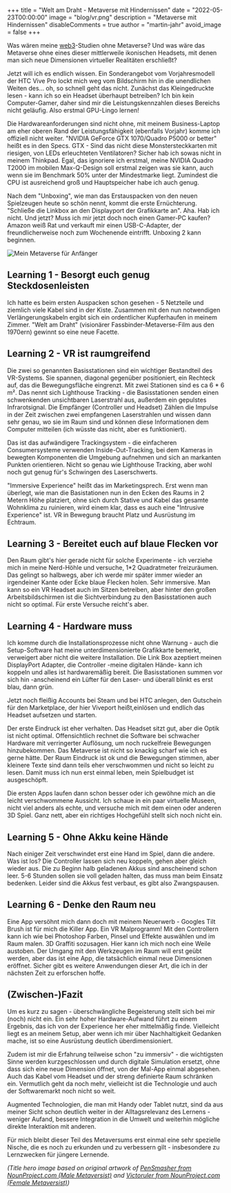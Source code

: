 +++
title = "Welt am Draht - Metaverse mit Hindernissen"
date = "2022-05-23T00:00:00"
image = "blog/vr.png"
description = "Metaverse mit Hindernissen"
disableComments = true
author = "martin-jahr"
avoid_image = false
+++

Was wären meine [web3](../2022_04_11_web3)-Studien ohne Metaverse? Und was wäre das Metaverse ohne eines dieser mittlerweile ikonischen Headsets, mit denen man sich neue Dimensionen virtueller Realitäten erschließt? 

Jetzt will ich es endlich wissen. Ein Sonderangebot vom Vorjahresmodell der HTC Vive Pro lockt mich weg vom Bildschirm hin in die unendlichen Weiten des... oh, so schnell geht das nicht. Zunächst das Kleingedruckte lesen - kann ich so ein Headset überhaupt betreiben? Ich bin kein Computer-Gamer, daher sind mir die Leistungskennzahlen dieses Bereichs nicht geläufig. Also erstmal GPU-Lingo lernen! 

Die Hardwareanforderungen sind nicht ohne, mit meinem Business-Laptop am eher oberen Rand der Leistungsfähigkeit (ebenfalls Vorjahr) komme ich offiziell nicht weiter. "NVIDIA GeForce GTX 1070/Quadro P5000 or better" heißt es in den Specs. GTX - Sind das nicht diese Monstersteckkarten mit riesigen, von LEDs erleuchteten Ventilatoren? Sicher hab ich sowas nicht in meinem Thinkpad. Egal, das ignoriere ich erstmal, meine NVIDIA Quadro T2000 im mobilen Max-Q-Design soll erstmal zeigen was sie kann, auch wenn sie im Benchmark 50% unter der Mindestmarke liegt. Zumindest die CPU ist ausreichend groß und Hauptspeicher habe ich auch genug.

Nach dem "Unboxing", wie man das Erstauspacken von den neuen Spielzeugen heute so schön nennt, kommt die erste Ernüchterung. "Schließe die Linkbox an den Displayport der Grafikkarte an". Aha. Hab ich nicht. Und jetzt? Muss ich mir jetzt doch noch einen Gamer-PC kaufen? Amazon weiß Rat und verkauft mir einen USB-C-Adapter, der freundlicherweise noch zum Wochenende eintrifft. Unboxing 2 kann beginnen.

![Mein Metaverse für Anfänger](https://res.cloudinary.com/dzw4emsdt/image/upload/c_scale,w_900,q_auto/v1653432482/selfscrum/Portfolio-VR_lysrrh.png)

## Learning 1 - Besorgt euch genug Steckdosenleisten

Ich hatte es beim ersten Auspacken schon gesehen - 5 Netzteile und ziemlich viele Kabel sind in der Kiste. Zusammen mit den nun notwendigen Verlängerungskabeln ergibt sich ein ordentlicher Kupferhaufen in meinem Zimmer. "Welt am Draht" (visionärer Fassbinder-Metaverse-Film aus den 1970ern) gewinnt so eine neue Facette.

## Learning 2 - VR ist raumgreifend

Die zwei so genannten Basisstationen sind ein wichtiger Bestandteil des VR-Systems. Sie spannen, diagonal gegenüber positioniert, ein Rechteck auf, das die Bewegungsfläche eingrenzt. Mit zwei Stationen sind es ca 6 * 6 m². Das nennt sich Lighthouse Tracking - die Basisstationen senden einen schwenkenden unsichtbaren Laserstrahl aus, außerdem ein gepulstes Infrarotsignal. Die Empfänger (Controller und Headset) Zählen die Impulse in der Zeit zwischen zwei empfangenen Laserstrahlen und wissen dann sehr genau, wo sie im Raum sind und können diese Informationen dem Computer mitteilen (ich wüsste das nicht, aber es funktioniert). 

Das ist das aufwändigere Trackingsystem - die einfacheren Consumersysteme verwenden Inside-Out-Tracking, bei dem Kameras in bewegten Komponenten die Umgebung aufnehmen und sich an markanten Punkten orientieren. Nicht so genau wie Lighthouse Tracking, aber wohl noch gut genug für's Schwingen des Laserschwerts.

"Immersive Experience" heißt das im Marketingsprech. Erst wenn man überlegt, wie man die Basistationen nun in den Ecken des Raums in 2 Metern Höhe platziert, ohne sich durch Stative und Kabel das gesamte Wohnklima zu ruinieren, wird einem klar, dass es auch eine "Intrusive Experience" ist. VR in Bewegung braucht Platz und Ausrüstung im Echtraum.

## Learning 3 - Bereitet euch auf blaue Flecken vor

Den Raum gibt's hier gerade nicht für solche Experimente - ich verziehe mich in meine Nerd-Höhle und versuche, 1*2 Quadratmeter freizuräumen. Das gelingt so halbwegs, aber ich werde mir später immer wieder an irgendeiner Kante oder Ecke blaue Flecken holen. Sehr immersive. Man kann so ein VR Headset auch im Sitzen betreiben, aber hinter den großen Arbeitsbildschirmen ist die Sichtverbindung zu den Basisstationen auch nicht so optimal. Für erste Versuche reicht's aber.

## Learning 4 - Hardware muss

Ich komme durch die Installationsprozesse nicht ohne Warnung - auch die Setup-Software hat meine unterdimensionierte Grafikkarte bemerkt, verweigert aber nicht die weitere Installation. Die Link Box azeptiert meinen DisplayPort Adapter, die Controller -meine digitalen Hände- kann ich koppeln und alles ist hardwaremäßig bereit. Die Basisstationen summen vor sich hin -anscheinend ein Lüfter für den Laser- und überall blinkt es erst blau, dann grün. 

Jetzt noch fleißig Accounts bei Steam und bei HTC anlegen, den Gutschein für den Marketplace, der hier Viveport heißt,einlösen und endlich das Headset aufsetzen und starten.

Der erste Eindruck ist eher verhalten. Das Headset sitzt gut, aber die Optik ist nicht optimal. Offensichtlich rechnet die Software bei schwacher Hardware mit verringerter Auflösung, um noch ruckelfreie Bewegungen hinzubekommen. Das Metaverse ist nicht so knackig scharf wie ich es gerne hätte. Der Raum Eindruck ist ok und die Bewegungen stimmen, aber kleinere Texte sind dann teils eher verschwommen und nicht so leicht zu lesen. Damit muss ich nun erst einmal leben, mein Spielbudget ist ausgeschöpft.

Die ersten Apps laufen dann schon besser oder ich gewöhne mich an die leicht verschwommene Aussicht. Ich schaue in ein paar virtuelle Museen, nicht viel anders als echte, und versuche mich mit dem einen oder anderen 3D Spiel. Ganz nett, aber ein richtiges Hochgefühl stellt sich noch nicht ein. 

## Learning 5 - Ohne Akku keine Hände

Nach einiger Zeit verschwindet erst eine Hand im Spiel, dann die andere. Was ist los? Die Controller lassen sich neu koppeln, gehen aber gleich wieder aus. Die zu Beginn halb geladenen Akkus sind anscheinend schon leer. 5-6 Stunden sollen sie voll geladen halten, das muss man beim Einsatz bedenken. Leider sind die Akkus fest verbaut, es gibt also Zwangspausen.

## Learning 6 - Denke den Raum neu 

Eine App versöhnt mich dann doch mit meinem Neuerwerb - Googles Tilt Brush ist für mich die Killer App. Ein VR Malprogramm! Mit den Controllern kann ich wie bei Photoshop Farben, Pinsel und Effekte auswählen und im Raum malen. 3D Graffiti sozusagen. Hier kann ich mich noch eine Weile austoben. Der Umgang mit den Werkzeugen im Raum will erst geübt werden, aber das ist eine App, die tatsächlich einmal neue Dimensionen eröffnet. Sicher gibt es weitere Anwendungen dieser Art, die ich in der nächsten Zeit zu erforschen hoffe.

## (Zwischen-)Fazit

Um es kurz zu sagen - überschwängliche Begeisterung stellt sich bei mir (noch) nicht ein. Ein sehr hoher Hardware-Aufwand führt zu einem Ergebnis, das ich von der Experience her eher mittelmäßig finde. Vielleicht liegt es an meinem Setup, aber wenn ich mir über Nachhaltigkeit Gedanken mache, ist so eine Ausrüstung deutlich überdimensioniert. 

Zudem ist mir die Erfahrung teilweise schon "zu immersiv" - die wichtigsten Sinne werden kurzgeschlossen und durch digitale Simulation ersetzt, ohne dass sich eine neue Dimension öffnet, von der Mal-App einmal abgesehen. Auch das Kabel vom Headset und der streng definierte Raum schränken ein. Vermutlich geht da noch mehr, vielleicht ist die Technologie und auch der Softwaremarkt noch nicht so weit. 

Augmented Technologien, die man mit Handy oder Tablet nutzt, sind da aus meiner Sicht schon deutlich weiter in der Alltagsrelevanz des Lernens - weniger Aufand, bessere Integration in die Umwelt und weiterhin mögliche direkte Interaktion mit anderen. 

Für mich bleibt dieser Teil des Metaversums erst einmal eine sehr spezielle Nische, die es noch zu erkunden und zu verbessern gilt - insbesondere zu Lernzwecken für jüngere Lernende.

*(Title hero image based on original artwork of [PenSmasher from NounProject.com (Male Metaversist)](https://thenounproject.com/icon/vr-headset-3307731/) and [Victoruler from NounProject.com (Female Metaversist)](https://thenounproject.com/icon/vr-headset-4618705/))*

